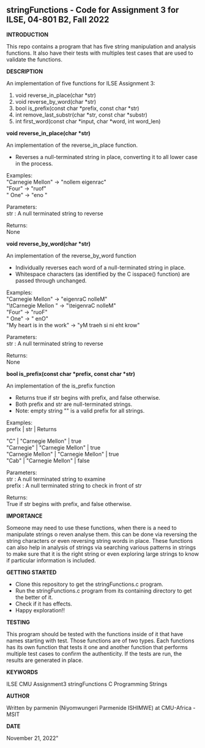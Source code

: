 ## stringFunctions - Code for Assignment 3 for ILSE, 04-801 B2, Fall 2022
    
__INTRODUCTION__

This repo contains a program that has five string manipulation and analysis functions. It also have their tests with multiples test cases that are used to validate the functions.

__DESCRIPTION__
    
 An implementation of five functions for ILSE Assignment 3:
 
 1. void reverse_in_place(char *str)
 2. void reverse_by_word(char *str)
 3. bool is_prefix(const char *prefix, const char *str)
 4. int remove_last_substr(char *str, const char *substr)
 5. int first_word(const char *input, char *word, int word_len)


__void reverse_in_place(char *str)__ 

An implementation of the reverse_in_place function.

 * Reverses a null-terminated string in place, converting it to all lower case in the process.

Examples:  
 "Carnegie Mellon"	-> "nollem eigenrac"  
 "Four" ->             "ruof"  
 " One" ->             "eno "  

Parameters:  
  str :                A null terminated string to reverse  

Returns:  
  None  
    

__void reverse_by_word(char *str)__ 

An implementation of the reverse_by_word function

 * Individually reverses each word of a null-terminated string in place.
 * Whitespace characters (as identified by the C isspace() function) are passed through unchanged.

Examples:  
"Carnegie Mellon" ->              "eigenraC nolleM"  
"\tCarnegie  Mellon " ->          "\teigenraC  nolleM"  
"Four" ->                         "ruoF"  
" One" ->                         " enO"  
"My heart is in  the work" ->     "yM traeh si ni  eht krow"  

Parameters:  
  str :       A null terminated string to reverse  

Returns:  
  None  


__bool is_prefix(const char *prefix, const char *str)__ 

An implementation of the is_prefix function  

 * Returns true if str begins with prefix, and false otherwise.
 * Both prefix and str are null-terminated strings.
 * Note: empty string "" is a valid prefix for all strings.

Examples:  
  prefix                   | str                     | Returns  

  "C"                      | "Carnegie Mellon"       | true  
  "Carnegie"               | "Carnegie Mellon"       | true  
  "Carnegie Mellon"        | "Carnegie Mellon"       | true  
  "Cab"                    | "Carnegie Mellon"       | false  

Parameters:  
   str :                     A null terminated string to examine  
   prefix :                  A null terminated string to check in front of str  

Returns:  
    True if str begins with prefix, and false otherwise.  

__IMPORTANCE__

Someone may need to use these functions, when there is a need to manipulate strings o reven analyse them. this can be done via reversing the string characters or even reversing string words in place. These functions can also help in analysis of strings via searching various patterns in strings to make sure that it is the right string or even exploring large strings to know if particular information is included.


__GETTING STARTED__

- Clone this repository to get the stringFunctions.c program.
- Run the stringFunctions.c program from its containing directory to get the better of it.
- Check if it has effects.
- Happy exploration!!



__TESTING__

This program should be tested with the functions inside of it that have names starting with test. Those functions are of two types. Each functions has its own function that tests it one and another function that performs multiple test cases to confirm the authenticity. If the tests are run, the results are generated in place.
  


 __KEYWORDS__

   ILSE          CMU           Assignment3          stringFunctions           C Programming        Strings 



  __AUTHOR__
    
 Written by parmenin (Niyomwungeri Parmenide ISHIMWE) at CMU-Africa - MSIT 
    

    
 __DATE__
    
 November 21, 2022" 
